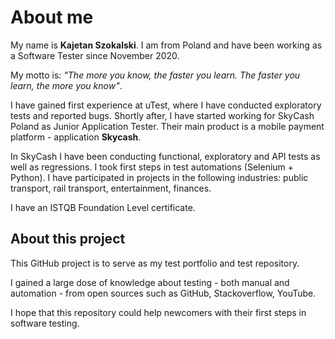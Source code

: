 # About me
My name is **Kajetan Szokalski**. I am from Poland and have been working as a Software Tester since November 2020.

My motto is: _"The more you know, the faster you learn. The faster you learn, the more you know"_. 

I have gained first experience at uTest, where I have conducted exploratory tests and reported bugs. Shortly after, I have started working for SkyCash Poland as Junior Application Tester. Their main product is a mobile payment platform - application **Skycash**.

In SkyCash I have been conducting functional, exploratory and API tests as well as regressions. I took first steps in test automations (Selenium + Python). I have participated in projects in the following industries: public transport, rail transport, entertainment, finances.

I have an ISTQB Foundation Level certificate.

## About this project
This GitHub project is to serve as my test portfolio and test repository.

I gained a large dose of knowledge about testing - both manual and automation - from open sources such as GitHub, Stackoverflow, YouTube.

I hope that this repository could help newcomers with their first steps in software testing.
